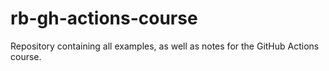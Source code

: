 # rb-gh-actions-course
Repository containing all examples, as well as notes for the GitHub Actions course.
